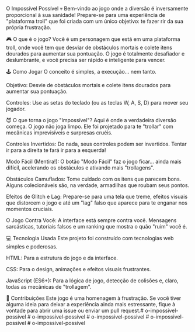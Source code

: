 O Impossível Possível 💀
Bem-vindo ao jogo onde a diversão é inversamente proporcional à sua sanidade! Prepare-se para uma experiência de "plataforma troll" que foi criada com um único objetivo: te fazer rir da sua própria frustração.


🎮 O que é o jogo?
Você é um personagem que está em uma plataforma troll, onde você tem que desviar de obstáculos mortais e colete itens dourados para aumentar sua pontuação. O jogo é totalmente desafiador e deslumbrante, e você precisa ser rápido e inteligente para vencer.


🕹️ Como Jogar
O conceito é simples, a execução... nem tanto.


Objetivo: Desvie de obstáculos mortais e colete itens dourados para aumentar sua pontuação.


Controles: Use as setas do teclado (ou as teclas W, A, S, D) para mover seu jogador.


😈 O que torna o jogo "Impossível"?
Aqui é onde a verdadeira diversão começa. O jogo não joga limpo. Ele foi projetado para te "trollar" com mecânicas imprevisíveis e surpresas cruéis.


Controles Invertidos: Do nada, seus controles podem ser invertidos. Tentar ir para a direita te fará ir para a esquerda!


Modo Fácil (Mentira!): O botão "Modo Fácil" faz o jogo ficar... ainda mais difícil, acelerando os obstáculos e ativando mais "trollagens".


Obstáculos Camuflados: Tome cuidado com os itens que parecem bons. Alguns colecionáveis são, na verdade, armadilhas que roubam seus pontos.


Efeitos de Glitch e Lag: Prepare-se para uma tela que treme, efeitos visuais que distorcem o jogo e até um "lag" falso que aparece para te enganar nos momentos cruciais.

O Jogo Contra Você: A interface está sempre contra você. Mensagens sarcásticas, tutoriais falsos e um ranking que mostra o quão "ruim" você é.


💻 Tecnologia Usada
Este projeto foi construído com tecnologias web simples e poderosas.


HTML: Para a estrutura do jogo e da interface.


CSS: Para o design, animações e efeitos visuais frustrantes.


JavaScript (ES6+): Para a lógica de jogo, detecção de colisões e, claro, todas as mecânicas de "trollagem".


🤝 Contribuições
Este jogo é uma homenagem à frustração. Se você tiver alguma ideia para deixar a experiência ainda mais estressante, fique à vontade para abrir uma issue ou enviar um pull request.#   o - i m p o s s i v e l - p o s s i v e l 
 
 #   o - i m p o s s i v e l - p o s s i v e l 
 
 #   o - i m p o s s i v e l - p o s s i v e l 
 
 #   o - i m p o s s i v e l - p o s s i v e l 
 
 #   o - i m p o s s i v e l - p o s s i v e l 
 
 
